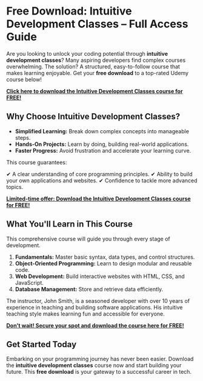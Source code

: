 # Free Download: Intuitive Development Classes – Full Access Guide

Are you looking to unlock your coding potential through **intuitive development classes**? Many aspiring developers find complex courses overwhelming. The solution? A structured, easy-to-follow course that makes learning enjoyable. Get your **free download** to a top-rated Udemy course below!

[**Click here to download the Intuitive Development Classes course for FREE!**](https://udemywork.com/intuitive-development-classes)

## Why Choose Intuitive Development Classes?

*   **Simplified Learning:** Break down complex concepts into manageable steps.
*   **Hands-On Projects:** Learn by doing, building real-world applications.
*   **Faster Progress:** Avoid frustration and accelerate your learning curve.

This course guarantees:

✔ A clear understanding of core programming principles.
✔ Ability to build your own applications and websites.
✔ Confidence to tackle more advanced topics.

[**Limited-time offer: Download the Intuitive Development Classes course for FREE!**](https://udemywork.com/intuitive-development-classes)

## What You'll Learn in This Course

This comprehensive course will guide you through every stage of development.

1.  **Fundamentals:** Master basic syntax, data types, and control structures.
2.  **Object-Oriented Programming:** Learn to design modular and reusable code.
3.  **Web Development:** Build interactive websites with HTML, CSS, and JavaScript.
4.  **Database Management:** Store and retrieve data efficiently.

The instructor, John Smith, is a seasoned developer with over 10 years of experience in teaching and building software applications. His intuitive teaching style makes learning fun and accessible for everyone.

[**Don't wait! Secure your spot and download the course here for FREE!**](https://udemywork.com/intuitive-development-classes)

## Get Started Today

Embarking on your programming journey has never been easier. Download the **intuitive development classes** course now and start building your future. This **free download** is your gateway to a successful career in tech.
